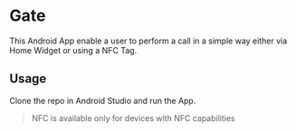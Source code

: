 # Gate

This Android App enable a user to perform a call in a simple way either via Home Widget or using a NFC Tag.

## Usage

Clone the repo in Android Studio and run the App.

> NFC is available only for devices with NFC capabilities